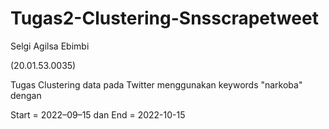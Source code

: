 # Tugas2-Clustering-Snsscrapetweet
Selgi Agilsa Ebimbi

(20.01.53.0035)

Tugas Clustering data pada Twitter menggunakan keywords "narkoba" dengan 

Start = 2022–09–15 dan End = 2022-10-15
